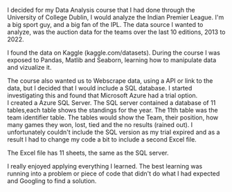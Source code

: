 I decided for my Data Analysis course that I had done through the University of College Dublin, I would analyze the Indian Premier League. I'm a big sport guy, and a
big fan of the IPL. The data source I wanted to analyze, was the auction data for the teams over the last 10 editions, 2013 to 2022.  

I found the data on Kaggle (kaggle.com/datasets). During the course I was exposed to Pandas, Matlib and Seaborn, learning how to manipulate data and vizualize it. 

The course also wanted us to Webscrape data, using a API or link to the data, but I decided that I would include a SQL database. I started investigating this and found 
that Microsoft Azure had a trial option.  
I created a Azure SQL Server. The SQL server contained a database of 11 tables,each table shows the standings for the year. The 11th table was the team identifier table.
The tables would show the Team, their position, how many games they won, lost, tied and the no results (rained out). 
I unfortunately couldn't include the SQL version as my trial expired and as a result I had to change my code a bit to include a second Excel file.

The Excel file has 11 sheets, the same as the SQL server. 

I really enjoyed applying everything I learned. The best learning was running into a problem or piece of code that didn't do what I had expected and Googling to find a
solution. 
